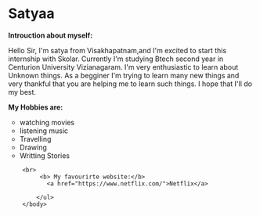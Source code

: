 <!DOCTYPE html>
<html>
    <head>
        <title>
           ASSIGNMENT 1
        </title>
    </head>
        <body>
            <h1>
                Satyaa
            </h1>
<b>Introuction about myself:</b>
            <p>
                Hello Sir,
                         I'm satya from Visakhapatnam,and I'm excited to start this internship with Skolar. Currently I'm studying Btech
                          second year in Centurion University Vizianagaram. I'm very enthusiastic to learn about Unknown things.
                          As a begginer I'm trying to learn many new things and very thankful that you are helping me to learn such things.
                          I hope that I'll do my best.
            </p>
            <b>My Hobbies are:</b>
            <ul type="circle"> 
                <li>watching movies</li>
                <li>listening music</li>
                <li>Travelling</li>
                <li>Drawing</li>
                <li>Writting Stories</li>
            </ul>
        
        <br>
             <b> My favourirte website:</b> 
               <a href="https://www.netflix.com/">Netflix</a>
                
            </ul>
        </body>
</html>
